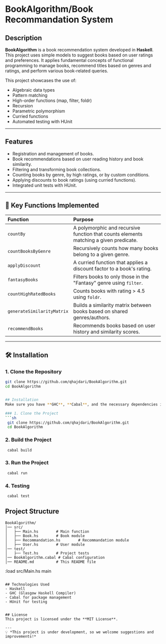 # BookAlgorithm/Book Recommandation System


## Description
**BookAlgorithm** is a book recommendation system developed in **Haskell**. This project uses simple models to suggest books based on user ratings and preferences. 
It applies fundamental concepts of functional programming to manage books, recommend titles based on genres and ratings, and perform various book-related queries.

This project showcases the use of:
- Algebraic data types
- Pattern matching
- High-order functions (map, filter, foldr)
- Recursion
- Parametric polymorphism
- Curried functions
- Automated testing with HUnit

---

## Features
- Registration and management of books.
- Book recommendations based on user reading history and book similarity.
- Filtering and transforming book collections.
- Counting books by genre, by high ratings, or by custom conditions.
- Applying discounts to book ratings (using curried functions).
- Integrated unit tests with HUnit.

---

## 🔧 Key Functions Implemented

| Function | Purpose |
|:---------|:--------|
| `countBy` | A polymorphic and recursive function that counts elements matching a given predicate. |
| `countBooksByGenre` | Recursively counts how many books belong to a given genre. |
| `applyDiscount` | A curried function that applies a discount factor to a book's rating. |
| `fantasyBooks` | Filters books to only those in the "Fantasy" genre using `filter`. |
| `countHighRatedBooks` | Counts books with rating > 4.5 using `foldr`. |
| `generateSimilarityMatrix` | Builds a similarity matrix between books based on shared genres/authors. |
| `recommendBooks` | Recommends books based on user history and similarity scores. |

---

## 🛠 Installation

### 1. Clone the Repository
```bash
git clone https://github.com/qhajdari/BookAlgorithm.git
cd BookAlgorithm


## Installation
Make sure you have **GHC**, **Cabal**, and the necessary dependencies installed to run the project.

### 1. Clone the Project
```sh
 git clone https://github.com/qhajdari/BookAlgorithm.git
 cd BookAlgorithm
```

### 2. Build the Project
```sh
 cabal build
```

### 3. Run the Project
```sh
 cabal run
```

### 4. Testing
```sh
 cabal test
```

## Project Structure
```
BookAlgorithm/
│── src/
│   ├── Main.hs        # Main function
│   ├── Book.hs        # Book module
│   ├── Recommandation.hs        # Recommandation module    
│   ├── User.hs        # User module    
│── test/
│   ├── Test.hs        # Project tests
│── BookAlgorithm.cabal # Cabal configuration
│── README.md          # This README file
```
:load src/Main.hs
main
```

## Technologies Used
- Haskell
- GHC (Glasgow Haskell Compiler)
- Cabal for package management
- HUnit for testing


## License
This project is licensed under the **MIT License**.

---
💡 *This project is under development, so we welcome suggestions and improvements!*

